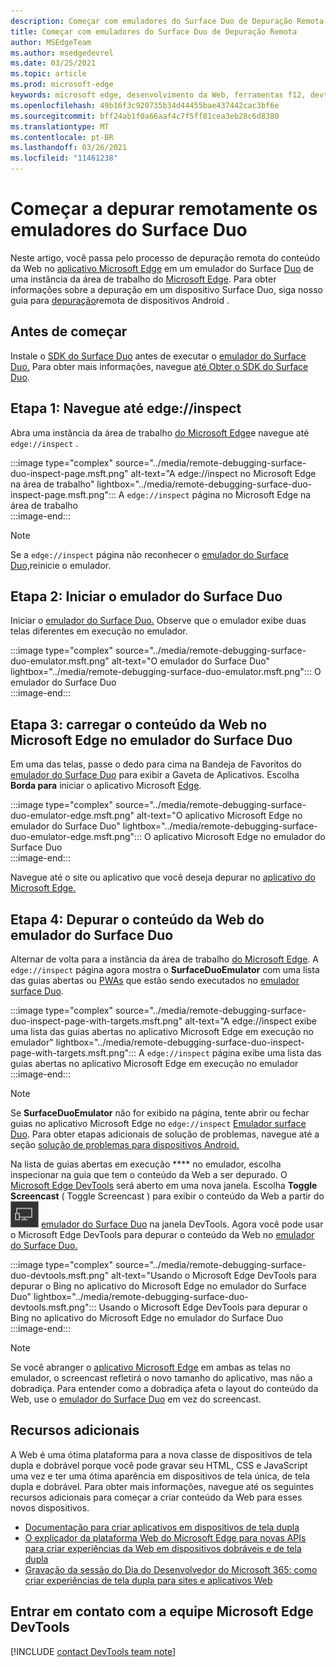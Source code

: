 ```yaml
---
description: Começar com emuladores do Surface Duo de Depuração Remota.
title: Começar com emuladores do Surface Duo de Depuração Remota
author: MSEdgeTeam
ms.author: msedgedevrel
ms.date: 03/25/2021
ms.topic: article
ms.prod: microsoft-edge
keywords: microsoft edge, desenvolvimento da Web, ferramentas f12, devtools, depuração remota, android, surface duo
ms.openlocfilehash: 49b16f3c920735b34d44455bae437442cac3bf6e
ms.sourcegitcommit: bff24ab1f0a66aaf4c7f5ff81cea3eb28c6d8380
ms.translationtype: MT
ms.contentlocale: pt-BR
ms.lasthandoff: 03/26/2021
ms.locfileid: "11461238"
---
```

# <a name="get-started-with-remote-debugging-surface-duo-emulators"></a>Começar a depurar remotamente os emuladores do Surface Duo  

Neste artigo, você passa pelo processo de depuração remota do conteúdo da Web no [aplicativo Microsoft Edge][GooglePlayStoreAppsComMicrosoftEmmx] em um emulador do Surface [Duo][MicrosoftSurfaceDevicesSurfaceDuo] de uma instância da área de trabalho do [Microsoft Edge][MicrosoftEdge].  Para obter informações sobre a depuração em um dispositivo Surface Duo, siga nosso guia para [depuração][DevtoolsRemoteDebuggingMain]remota de dispositivos Android .  

## <a name="before-you-begin"></a>Antes de começar

Instale o [SDK do Surface Duo][MicrosoftDownload100847] antes de executar o [emulador do Surface Duo.][DualScreenAndroidUseEmulator]  Para obter mais informações, navegue [até Obter o SDK do Surface Duo][DualScreenAndroidGetDuoSdk].  

## <a name="step-1-navigate-to-edgeinspect"></a>Etapa 1: Navegue até edge://inspect  

Abra uma instância da área de trabalho [do Microsoft Edge][MicrosoftEdge]e navegue até `edge://inspect` .  

:::image type="complex" source="../media/remote-debugging-surface-duo-inspect-page.msft.png" alt-text="A edge://inspect no Microsoft Edge na área de trabalho" lightbox="../media/remote-debugging-surface-duo-inspect-page.msft.png":::
   A `edge://inspect` página no Microsoft Edge na área de trabalho  
:::image-end:::

> [!NOTE]
> Se a `edge://inspect` página não reconhecer o [emulador do Surface Duo,][DualScreenAndroidUseEmulator]reinicie o emulador.  

## <a name="step-2-launch-the-surface-duo-emulator"></a>Etapa 2: Iniciar o emulador do Surface Duo  

Iniciar o [emulador do Surface Duo.][DualScreenAndroidUseEmulator]  Observe que o emulador exibe duas telas diferentes em execução no emulador.  

:::image type="complex" source="../media/remote-debugging-surface-duo-emulator.msft.png" alt-text="O emulador do Surface Duo" lightbox="../media/remote-debugging-surface-duo-emulator.msft.png":::
   O emulador do Surface Duo  
:::image-end:::  

## <a name="step-3-load-your-web-content-in-microsoft-edge-on-the-surface-duo-emulator"></a>Etapa 3: carregar o conteúdo da Web no Microsoft Edge no emulador do Surface Duo  

Em uma das telas, passe o dedo para cima na Bandeja de Favoritos do [emulador do Surface Duo][DualScreenAndroidUseEmulator] para exibir a Gaveta de Aplicativos.  Escolha **Borda para** iniciar o aplicativo Microsoft [Edge][GooglePlayStoreAppsComMicrosoftEmmx].  

:::image type="complex" source="../media/remote-debugging-surface-duo-emulator-edge.msft.png" alt-text="O aplicativo Microsoft Edge no emulador do Surface Duo" lightbox="../media/remote-debugging-surface-duo-emulator-edge.msft.png":::
   O aplicativo Microsoft Edge no emulador do Surface Duo  
:::image-end:::  

Navegue até o site ou aplicativo que você deseja depurar no [aplicativo do Microsoft Edge.][GooglePlayStoreAppsComMicrosoftEmmx]  

## <a name="step-4-debug-your-web-content-from-the-surface-duo-emulator"></a>Etapa 4: Depurar o conteúdo da Web do emulador do Surface Duo  

Alternar de volta para a instância da área de trabalho [do Microsoft Edge][MicrosoftEdge].  A `edge://inspect` página agora mostra o **SurfaceDuoEmulator** com uma lista das guias abertas ou [PWAs][ProgressiveWebAppsIndex] que estão sendo executados no [emulador surface Duo][DualScreenAndroidUseEmulator].  

:::image type="complex" source="../media/remote-debugging-surface-duo-inspect-page-with-targets.msft.png" alt-text="A edge://inspect exibe uma lista das guias abertas no aplicativo Microsoft Edge em execução no emulador" lightbox="../media/remote-debugging-surface-duo-inspect-page-with-targets.msft.png":::
   A `edge://inspect` página exibe uma lista das guias abertas no aplicativo Microsoft Edge em execução no emulador  
:::image-end:::  

> [!NOTE]
> Se **SurfaceDuoEmulator** não for exibido na página, tente abrir ou fechar guias no aplicativo Microsoft Edge no `edge://inspect` [Emulador surface Duo][DualScreenAndroidUseEmulator]. [][GooglePlayStoreAppsComMicrosoftEmmx]  Para obter etapas adicionais de solução de problemas, navegue até a seção [solução de problemas para dispositivos Android.][DevtoolsRemoteDebuggingIndexTroubleshootingDevtoolsIsNotDetectingAndroidDevice]  

Na lista de guias abertas em execução **** no emulador, escolha inspecionar na guia que tem o conteúdo da Web a ser depurado.  O [Microsoft Edge DevTools][DevtoolsIndex] será aberto em uma nova janela.  Escolha **Toggle Screencast** \( Toggle Screencast \) para exibir o conteúdo da Web a partir do ![ ](../media/toggle-screencast-icon.msft.png) [emulador do Surface Duo][DualScreenAndroidUseEmulator] na janela DevTools.  Agora você pode usar o Microsoft Edge DevTools para depurar o conteúdo da Web no [emulador do Surface Duo.][DualScreenAndroidUseEmulator]  

:::image type="complex" source="../media/remote-debugging-surface-duo-devtools.msft.png" alt-text="Usando o Microsoft Edge DevTools para depurar o Bing no aplicativo do Microsoft Edge no emulador do Surface Duo" lightbox="../media/remote-debugging-surface-duo-devtools.msft.png":::
   Usando o Microsoft Edge DevTools para depurar o Bing no aplicativo do Microsoft Edge no emulador do Surface Duo  
:::image-end:::  

> [!NOTE]
> Se você abranger o [aplicativo Microsoft Edge][GooglePlayStoreAppsComMicrosoftEmmx] em ambas as telas no emulador, o screencast refletirá o novo tamanho do aplicativo, mas não a dobradiça.  Para entender como a dobradiça afeta o layout do conteúdo da Web, use o [emulador do Surface Duo][DualScreenAndroidUseEmulator] em vez do screencast.  

## <a name="additional-resources"></a>Recursos adicionais  

A Web é uma ótima plataforma para a nova classe de dispositivos de tela dupla e dobrável porque você pode gravar seu HTML, CSS e JavaScript uma vez e ter uma ótima aparência em dispositivos de tela única, de tela dupla e dobrável.  Para obter mais informações, navegue até os seguintes recursos adicionais para começar a criar conteúdo da Web para esses novos dispositivos.  

*   [Documentação para criar aplicativos em dispositivos de tela dupla][DualScreenIndex]  
*   [O explicador da plataforma Web do Microsoft Edge para novas APIs para criar experiências da Web em dispositivos dobráveis e de tela dupla][GithubMicrosoftedgeMsedgeexplainersFoldablesExplainer]  
*   [Gravação da sessão do Dia do Desenvolvedor do Microsoft 365: como criar experiências de tela dupla para sites e aplicativos Web][YoutubeDxrzwsqxpvc]  

## <a name="getting-in-touch-with-the-microsoft-edge-devtools-team"></a>Entrar em contato com a equipe Microsoft Edge DevTools  

[!INCLUDE [contact DevTools team note](../includes/contact-devtools-team-note.md)]  

<!-- links -->  

[DevtoolsIndex]: ../index.md "Ferramentas de desenvolvedor do Microsoft Edge (Chromium) | Microsoft Docs"  
[ProgressiveWebAppsIndex]: ../../progressive-web-apps-chromium/index.md "Aplicativos Web Progressivos no Windows | Microsoft Docs"  
[DevtoolsRemoteDebuggingMain]: ./index.md "Começar com a depuração remota de dispositivos Android | Microsoft Docs"  
[DevtoolsRemoteDebuggingIndexTroubleshootingDevtoolsIsNotDetectingAndroidDevice]: ./index.md#troubleshooting-devtools-is-not-detecting-the-android-device "Solução de problemas: o DevTools não está detectando o dispositivo Android - Começar com a depuração remota de dispositivos Android | Microsoft Docs"  

[DualScreenIndex]: /dual-screen/index "Criar aplicativos para dispositivos de tela | Microsoft Docs"  
[DualScreenAndroidUseEmulator]: /dual-screen/android/use-emulator "Use o emulador Surface DUo | Microsoft Docs"  
[DualScreenAndroidGetDuoSdk]: /dual-screen/android/get-duo-sdk "Obter o SDK do Surface Duo | Microsoft Docs"  

[MicrosoftEdge]: https://www.microsoft.com/edge "Apresentando o novo Microsoft Edge"  
[MicrosoftSurfaceDevicesSurfaceDuo]: https://www.microsoft.com/surface/devices/surface-duo "O novo Surface Duo | Microsoft Surface"  
[MicrosoftDownload100847]: https://www.microsoft.com/download/details.aspx?id=100847 "Baixar o Surface Duo SDK Preview Release | Centro de Download da Microsoft"  

[GooglePlayStoreAppsComMicrosoftEmmx]: https://play.google.com/store/apps/details?id=com.microsoft.emmx "Microsoft Edge: navegador da Web | GooglePlay"  

[GithubMicrosoftedgeMsedgeexplainersFoldablesExplainer]: https://github.com/MicrosoftEdge/MSEdgeExplainers/blob/master/Foldables/explainer.md "Primitivas da plataforma Web para experiências iluminadas em dispositivos dobráveis - MicrosoftEdge/MSEdgeExplainers | GitHub"  

[YoutubeDxrzwsqxpvc]: https://youtu.be/DXrZWsqXPVc "Como criar experiências de tela dupla para o site e aplicativos web | YouTube"  
